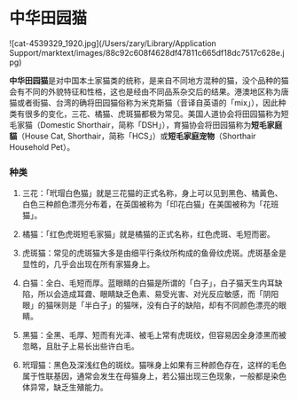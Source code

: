# 中华田园猫

![cat-4539329_1920.jpg](/Users/zary/Library/Application Support/marktext/images/88c92c608f4628df47811c665df18dc7517c628e.jpg)

**中华田园猫**是对中国本土家猫类的统称，是来自不同地方混种的猫，没个品种的猫会有不同的外貌特征和性格，这也是经由不同品系杂交后的结果。港澳地区称为唐猫或者街猫、台湾的确将田园猫俗称为米克斯猫（音译自英语的「mix」），因此种类有很多的变化，三花、橘猫、虎斑猫都极为常见。美国人道协会将田园猫称为短毛家猫（Domestic Shorthair，简称「DSH」），育猫协会将田园猫称为**短毛家庭貓**（House Cat, Shorthair，简称「HCS」）或**短毛家庭宠物**（Shorthair Household Pet）。

### 种类

1. 三花：「玳瑁白色猫」就是三花猫的正式名称，身上可以见到黑色、橘黃色、白色三种颜色漂亮分布着，在英国被称为「印花白猫」在美国被称为「花班猫」。

2. 橘猫：「红色虎斑短毛家猫」就是橘猫的正式名称，红色虎斑、毛短而密。

3. 虎斑猫：常见的虎斑猫大多是由细平行条纹所构成的鱼骨纹虎斑。虎斑基金是显性的，几乎会出现在所有家猫身上。

4. 白猫：全白、毛短而厚。蓝眼睛的白猫是所谓的「白子」，白子猫天生内耳缺陷，所以会造成耳聋、眼睛缺乏色素、易受光害、对光反应敏感，而「阴阳眼」的猫咪则是「半白子」的猫咪，没有白子的缺陷，却有不同颜色漂亮的眼睛。

5. 黑猫：全黑、毛厚、短而有光泽、被毛上常有虎斑纹，但容易因全身漆黑而被忽略，且肚子上易长出些许白毛。

6. 玳瑁猫：黑色及深浅红色的斑纹。猫咪身上如果有三种颜色存在，这样的毛色属于性联基因，通常会发生在母猫身上，若公猫出现三色现象，一般都是染色体异常，缺乏生殖能力。

